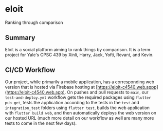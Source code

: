 # eloit
Ranking through comparison

## Summary
Eloit is a social platform aiming to rank things by comparison. It is a term project for Yale's CPSC 439 by Xinli, Harry, Jack, Yofti, Revant, and Kevin.

## CI/CD Workflow
Our project, while primarily a mobile application, has a corresponding web version that is hosted via Firebase hosting at [https://eloit-c4540.web.appp](https://eloit-c4540.web.app). On pushes and pull requests to `main`, our `test-and-deploy.yml` workflow gets the required packages using `flutter pub get`, tests the application according to the tests in the `test` and `integration_test` folders using `flutter test`, builds the web application with `flutter build web`, and then automatically deploys the web version on our hosted URL (much more detail on our workflow as well are many more tests to come in the next few days).
